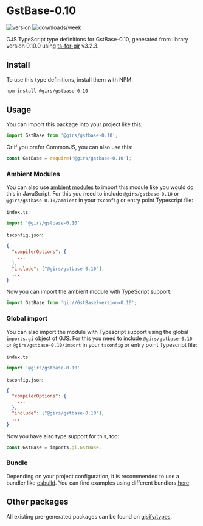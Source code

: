
# GstBase-0.10

![version](https://img.shields.io/npm/v/@girs/gstbase-0.10)
![downloads/week](https://img.shields.io/npm/dw/@girs/gstbase-0.10)


GJS TypeScript type definitions for GstBase-0.10, generated from library version 0.10.0 using [ts-for-gir](https://github.com/gjsify/ts-for-gir) v3.2.3.


## Install

To use this type definitions, install them with NPM:
```bash
npm install @girs/gstbase-0.10
```

## Usage

You can import this package into your project like this:
```ts
import GstBase from '@girs/gstbase-0.10';
```

Or if you prefer CommonJS, you can also use this:
```ts
const GstBase = require('@girs/gstbase-0.10');
```

### Ambient Modules

You can also use [ambient modules](https://github.com/gjsify/ts-for-gir/tree/main/packages/cli#ambient-modules) to import this module like you would do this in JavaScript.
For this you need to include `@girs/gstbase-0.10` or `@girs/gstbase-0.10/ambient` in your `tsconfig` or entry point Typescript file:

`index.ts`:
```ts
import '@girs/gstbase-0.10'
```

`tsconfig.json`:
```json
{
  "compilerOptions": {
    ...
  },
  "include": ["@girs/gstbase-0.10"],
  ...
}
```

Now you can import the ambient module with TypeScript support: 

```ts
import GstBase from 'gi://GstBase?version=0.10';
```

### Global import

You can also import the module with Typescript support using the global `imports.gi` object of GJS.
For this you need to include `@girs/gstbase-0.10` or `@girs/gstbase-0.10/import` in your `tsconfig` or entry point Typescript file:

`index.ts`:
```ts
import '@girs/gstbase-0.10'
```

`tsconfig.json`:
```json
{
  "compilerOptions": {
    ...
  },
  "include": ["@girs/gstbase-0.10"],
  ...
}
```

Now you have also type support for this, too:

```ts
const GstBase = imports.gi.GstBase;
```

### Bundle

Depending on your project configuration, it is recommended to use a bundler like [esbuild](https://esbuild.github.io/). You can find examples using different bundlers [here](https://github.com/gjsify/ts-for-gir/tree/main/examples).

## Other packages

All existing pre-generated packages can be found on [gjsify/types](https://github.com/gjsify/types).

